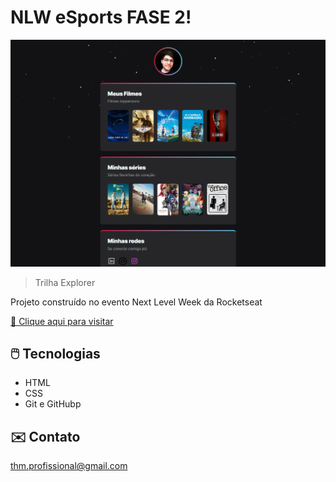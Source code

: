 # NLW eSports FASE 2!

![preview](/.github/print.png)

 >Trilha Explorer

Projeto construído no evento Next Level Week da Rocketseat

[🔗 Clique aqui para visitar](https://feurrado.github.io/NLW22-Fase-2/)

## 🖱️ Tecnologias

- HTML
- CSS
- Git e GitHubp

## ✉️ Contato

thm.profissional@gmail.com
